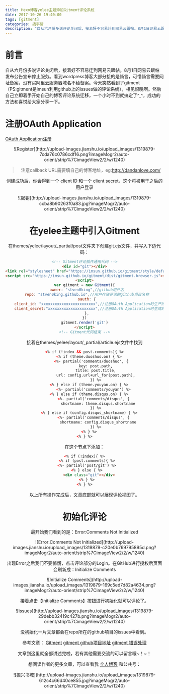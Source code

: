```yaml
---
title: Hexo博客yelee主题添加Gitment评论系统
date: 2017-10-26 19:40:00
tags: [gitment]
categories: 搞事情
description: "自从六月份多说评论关闭后，接着好不容易迁到网易云跟帖。8月1日网易云跟帖发布公告宣布停止服务。看到wordpress博客大部分接的是畅言，可惜畅言需要网址备案，没有买阿里云服务器域名不给备案。今天突然看到了gitment（PS:gitment是imsun利用github上的issues做的评论系统），相见恨晚啊。"
---
```

前言
===
自从六月份多说评论关闭后，接着好不容易迁到网易云跟帖。8月1日网易云跟帖发布公告宣布停止服务。看到wordpress博客大部分接的是畅言，可惜畅言需要网址备案，没有买阿里云服务器域名不给备案。今天突然看到了gitment（PS:gitment是imsun利用github上的issues做的评论系统），相见恨晚啊。然后自己立即着手开始自己的博客评论系统迁移，一个小时不到就搞定了^_^，成功的方法和喜悦给大家分享一下。

注册OAuth Application
===
[OAuth Application注册](https://github.com/settings/applications/new)

<center>![Register](http://upload-images.jianshu.io/upload_images/1319879-7cda76c0786cdf16.png?imageMogr2/auto-orient/strip%7CimageView2/2/w/1240)

> 注意callback URL需要填自己的博客地址，eg:http://dandanlove.com/

创建成功后，你会得到一个 client ID 和一个 client secret，这个将被用于之后的用户登录

<center>![密钥](http://upload-images.jianshu.io/upload_images/1319879-ccba8b90263f0a83.jpg?imageMogr2/auto-orient/strip%7CimageView2/2/w/1240)

在yelee主题中引入Gitment
===
在themes/yelee/layout/_partial/post文件夹下创建git.ejs文件，并写入下边代码：
```html
<!-- Gitment评论插件通用代码 -->
<div id="git"></div>
<link rel="stylesheet" href="https://imsun.github.io/gitment/style/default.css">
<script src="https://imsun.github.io/gitment/dist/gitment.browser.js"></script>
<script>
var gitment = new Gitment({
  owner: "stven0king",//github用户名
  repo: "stven0king.github.io",//用户存储评论的github项目名称
  oauth: {
    client_id: "xxxxxxxxxxxxxxxxxxxxxxxx",//注册OAuth Application时生产的ClinetID
    client_secret:"xxxxxxxxxxxxxxxxxxxxx",//注册OAuth Application时生成的Client Secret
  },
})
gitment.render('git')
</script>
<!-- Gitment代码结束 -->
```
接着在themes/yelee/layout/_partial/article.ejs文件中找到
```html
<% if (!index && post.comments){ %>
    <% if (theme.duoshuo.on) { %>
      <%- partial('comments/duoshuo', {
          key: post.path,
          title: post.title,
          url: config.url+url_for(post.path),
          }) %>
    <% } else if (theme.youyan.on) { %>
        <%- partial('comments/youyan') %>
    <% } else if (theme.disqus.on) { %>
        <%- partial('comments/disqus', {
            shortname: theme.disqus.shortname
          }) %>
    <% } else if (config.disqus_shortname) { %>
        <%- partial('comments/disqus', {
            shortname: config.disqus_shortname
          }) %>
    <% } %>
<% } %>
```
在这个节点下添加：
```html
<% if (!index){ %>
  <% if (post.comments){ %>
  <%- partial('post/git') %>
  <% } else { %>
    <div class="git"></div>
  <% } %>
<% } %>
```
以上所有操作完成后，文章底部就可以展现评论视图了。

初始化评论
===
最开始我们看到的是：Error:Comments Not Initialized
<center>![Error:Comments Not Initialized](http://upload-images.jianshu.io/upload_images/1319879-c20e0b769795895d.png?imageMogr2/auto-orient/strip%7CimageView2/2/w/1240)

出现Error之后我们不要惊慌，点击评论部分的Login。在GitHub进行授权后页面会刷新成：Initialize Comments

<center>![Initialize Comments](http://upload-images.jianshu.io/upload_images/1319879-169c5ed7d82a4634.png?imageMogr2/auto-orient/strip%7CimageView2/2/w/1240)

接着点击【Initialize Comments】按钮进行初始化就可以评论了。

<center>![issues](http://upload-images.jianshu.io/upload_images/1319879-29debb32419c427b.png?imageMogr2/auto-orient/strip%7CimageView2/2/w/1240)

没初始化一片文章都会在repo所在的github项目的issues中看到。

参考文章：
[Gitment](http://blog.csdn.net/anttu/article/details/77688004)
[gitment github项目地址](https://github.com/imsun)
[gitment 错误处理](https://github.com/imsun/gitment/issues)

文章到这里就全部讲述完啦，若有其他需要交流的可以留言哦~！~！

想阅读作者的更多文章，可以查看我 [个人博客](http://dandanlove.com/) 和公共号：
<center>![振兴书城](http://upload-images.jianshu.io/upload_images/1319879-612c4c66d40ce855.jpg?imageMogr2/auto-orient/strip%7CimageView2/2/w/1240)